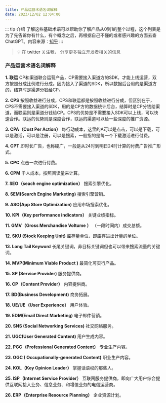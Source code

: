 ```yaml
---
title: 产品运营术语名词解释
date: 2023/12/02 12:04:00
---
```


::: tip 介绍
了解这些基础术语可以帮助你了解产品从0到1的整个过程，这个列表是为了先告诉你有什么，有个概念之后，再根据自己不懂的或者感兴趣的方面去查 ChatGPT。内容来源：[知乎](https://zhuanlan.zhihu.com/p/34270249)
:::

> 💡 在 [twitter](https://twitter.com/decohack) 关注我， 分享更多独立开发者相关的信息

### 产品运营术语名词解释

**1. 联运**
CP和渠道联合运营产品，CP需要接入渠道方的SDK，才能上线运营，双方按照分成比例进行分成。因为接入了渠道的SDK，所以数据后台用的是渠道方的，结算时是渠道分钱给CP。

**2. CPS**
按照收益进行分成，CPS和联运都是按照收益进行分成，但区别在于，CPS不需要接入渠道的SDK，用的是CP方的数据统计后台，结算时是CP分钱给渠道，而联运则是渠道分钱给CP。CPS的优势是不需要接入SDK可以上线，可以快速合作。联运的优势则是深度合作，联运的渠道可以给一些深度的推广资源。

**3. CPA（Cost Per Action）**
每行动成本，这里的A可以是点击，可以是下载，可以是激活，可以是注册，可以是搜索，一般指的是每一个下载激活进行付费。

**4. CPT**
即时长广告，也称硬广，一般是从24时到明日24时计算的付费广告推广形式。

**5. CPC**
点击一次进行付费。

**6. CPM**
千人成本，按照阅读量来计算。

**7. SEO（seach engine optimization）**
搜索引擎优化。

**8. SEM(Search Engine Marketing)**
搜索引擎营销。

**9. ASO(App Store Optimization)**
应用市场搜索优化。

**10. KPI（Key performance indicators）**
关键业绩指标。

**11. GMV（Gross Merchandise Voltume ）**
（一段时间内）成交总额。

**12. SKU (Stock Keeping Unit)**
库存量单位，即库存进出计量的单位。

**13. Long Tail Keyword**
长尾关键词，非目标关键词但也可以带来搜索流量的关键词。

**14. MVP(Minimum Viable Product )**
最简化可实行产品。

**15. SP (Service Provider)**
服务提供商。

**16. CP（Content Provider）**
内容提供商。

**17. BD(Business Development)**
商务拓展。

**18. UE/UE（User Experience）**
用户体验。

**19. EDM(Email Direct Marketing)**
电子邮件营销。

**20. SNS (Social Networking Services)**
社交网络服务。

**21. UGC(User Generated Content)**
用户生成内容。

**22. PGC（Professional Generated Content）**
专业生产内容。

**23. OGC ( Occupationally-generated Content)**
职业生产内容。

**24. KOL（Key Opinion Leader）**
掌握话语权的那些人。

**25. ISP（Internet Service Provider）**
互联网服务提供商，即向广大用户综合提供互联网接入业务、信息业务、和增值业务的电信运营商。

**26. ERP（Enterprise Resource Planning）**
企业资源计划。